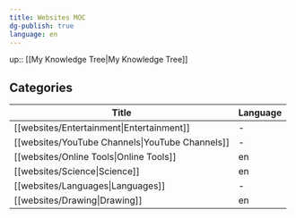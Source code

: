 ```yaml
---
title: Websites MOC
dg-publish: true
language: en
---
```

up:: [[My Knowledge Tree\|My Knowledge Tree]]

## Categories

| Title                                              | Language |
| -------------------------------------------------- | -------- |
| [[websites/Entertainment\|Entertainment]]       | \-       |
| [[websites/YouTube Channels\|YouTube Channels]] | \-       |
| [[websites/Online Tools\|Online Tools]]         | en       |
| [[websites/Science\|Science]]                   | en       |
| [[websites/Languages\|Languages]]               | \-       |
| [[websites/Drawing\|Drawing]]                   | en       |

